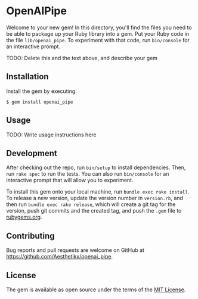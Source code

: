 # OpenAIPipe

Welcome to your new gem! In this directory, you'll find the files you need to be able to package up your Ruby library into a gem. Put your Ruby code in the file `lib/openai_pipe`. To experiment with that code, run `bin/console` for an interactive prompt.

TODO: Delete this and the text above, and describe your gem

## Installation

Install the gem by executing:

    $ gem install openai_pipe

## Usage

TODO: Write usage instructions here

## Development

After checking out the repo, run `bin/setup` to install dependencies. Then, run `rake spec` to run the tests. You can also run `bin/console` for an interactive prompt that will allow you to experiment.

To install this gem onto your local machine, run `bundle exec rake install`. To release a new version, update the version number in `version.rb`, and then run `bundle exec rake release`, which will create a git tag for the version, push git commits and the created tag, and push the `.gem` file to [rubygems.org](https://rubygems.org).

## Contributing

Bug reports and pull requests are welcome on GitHub at https://github.com/Aesthetikx/openai_pipe.

## License

The gem is available as open source under the terms of the [MIT License](https://opensource.org/licenses/MIT).
